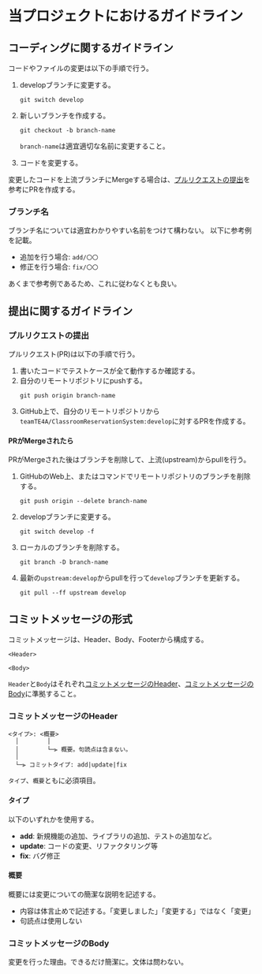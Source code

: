 # 当プロジェクトにおけるガイドライン
## コーディングに関するガイドライン
コードやファイルの変更は以下の手順で行う。
1. developブランチに変更する。
   ```shell
   git switch develop
   ```

2. 新しいブランチを作成する。
   ```shell
   git checkout -b branch-name
   ```
   `branch-name`は適宜適切な名前に変更すること。

3. コードを変更する。

変更したコードを上流ブランチにMergeする場合は、[プルリクエストの提出](#プルリクエストの提出)を参考にPRを作成する。

### ブランチ名
ブランチ名については適宜わかりやすい名前をつけて構わない。
以下に参考例を記載。

- 追加を行う場合: `add/〇〇`
- 修正を行う場合: `fix/〇〇`

あくまで参考例であるため、これに従わなくとも良い。

## 提出に関するガイドライン
### プルリクエストの提出
プルリクエスト(PR)は以下の手順で行う。

1. 書いたコードでテストケースが全て動作するか確認する。
2. 自分のリモートリポジトリにpushする。
   ```
   git push origin branch-name
   ```
3. GitHub上で、自分のリモートリポジトリから`teamTE4A/ClassroomReservationSystem:develop`に対するPRを作成する。

#### PRがMergeされたら
PRがMergeされた後はブランチを削除して、上流(upstream)からpullを行う。
1. GitHubのWeb上、またはコマンドでリモートリポジトリのブランチを削除する。
   ```
   git push origin --delete branch-name
   ```
2. developブランチに変更する。
   ```
   git switch develop -f
   ```
3. ローカルのブランチを削除する。
   ```
   git branch -D branch-name
   ```
4. 最新の`upstream:develop`からpullを行って`develop`ブランチを更新する。
   ```
   git pull --ff upstream develop
   ```

## コミットメッセージの形式
コミットメッセージは、Header、Body、Footerから構成する。
```
<Header>

<Body>
```

`Header`と`Body`はそれぞれ[コミットメッセージのHeader](#コミットメッセージのHeader)、[コミットメッセージのBody](#コミットメッセージのBody)に準拠すること。

### コミットメッセージのHeader
```
<タイプ>: <概要>
  │        │
  │        └─⫸ 概要。句読点は含まない。
  │
  └─⫸ コミットタイプ: add|update|fix
```
`タイプ`、`概要`ともに必須項目。

#### タイプ
以下のいずれかを使用する。

- **add**: 新規機能の追加、ライブラリの追加、テストの追加など。
- **update**: コードの変更、リファクタリング等
- **fix**: バグ修正

#### 概要
概要には変更についての簡潔な説明を記述する。

- 内容は体言止めで記述する。「変更しました」「変更する」ではなく「変更」
- 句読点は使用しない

### コミットメッセージのBody
変更を行った理由。できるだけ簡潔に。文体は問わない。
